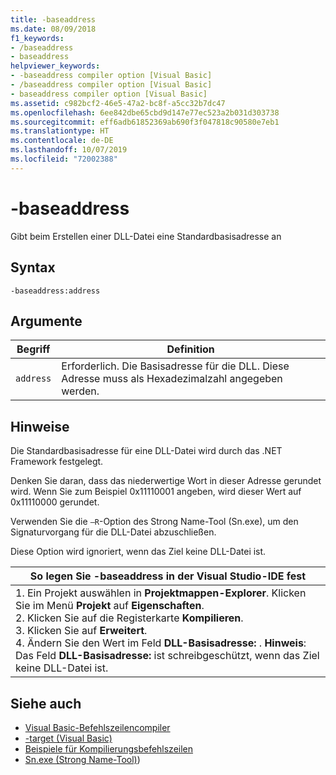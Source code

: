 ```yaml
---
title: -baseaddress
ms.date: 08/09/2018
f1_keywords:
- /baseaddress
- baseaddress
helpviewer_keywords:
- -baseaddress compiler option [Visual Basic]
- /baseaddress compiler option [Visual Basic]
- baseaddress compiler option [Visual Basic]
ms.assetid: c982bcf2-46e5-47a2-bc8f-a5cc32b7dc47
ms.openlocfilehash: 6ee842dbe65cbd9d147e77ec523a2b031d303738
ms.sourcegitcommit: eff6adb61852369ab690f3f047818c90580e7eb1
ms.translationtype: HT
ms.contentlocale: de-DE
ms.lasthandoff: 10/07/2019
ms.locfileid: "72002388"
---
```

# <a name="-baseaddress"></a>-baseaddress
Gibt beim Erstellen einer DLL-Datei eine Standardbasisadresse an  
  
## <a name="syntax"></a>Syntax  
  
```console  
-baseaddress:address  
```  
  
## <a name="arguments"></a>Argumente  
  
|Begriff|Definition|  
|---|---|  
|`address`|Erforderlich. Die Basisadresse für die DLL. Diese Adresse muss als Hexadezimalzahl angegeben werden.|  
  
## <a name="remarks"></a>Hinweise  
 Die Standardbasisadresse für eine DLL-Datei wird durch das .NET Framework festgelegt.  
  
 Denken Sie daran, dass das niederwertige Wort in dieser Adresse gerundet wird. Wenn Sie zum Beispiel 0x11110001 angeben, wird dieser Wert auf 0x11110000 gerundet.  
  
 Verwenden Sie die `–R`-Option des Strong Name-Tool (Sn.exe), um den Signaturvorgang für die DLL-Datei abzuschließen.  
  
 Diese Option wird ignoriert, wenn das Ziel keine DLL-Datei ist.  
  
|So legen Sie -baseaddress in der Visual Studio-IDE fest|  
|---|  
|1.  Ein Projekt auswählen in **Projektmappen-Explorer**. Klicken Sie im Menü **Projekt** auf **Eigenschaften**. <br />2.  Klicken Sie auf die Registerkarte **Kompilieren**.<br />3.  Klicken Sie auf **Erweitert**.<br />4.  Ändern Sie den Wert im Feld **DLL-Basisadresse:** . **Hinweis**:      Das Feld **DLL-Basisadresse:** ist schreibgeschützt, wenn das Ziel keine DLL-Datei ist.|  
  
## <a name="see-also"></a>Siehe auch

- [Visual Basic-Befehlszeilencompiler](../../../visual-basic/reference/command-line-compiler/index.md)
- [-target (Visual Basic)](../../../visual-basic/reference/command-line-compiler/target.md)
- [Beispiele für Kompilierungsbefehlszeilen](../../../visual-basic/reference/command-line-compiler/sample-compilation-command-lines.md)
- [Sn.exe (Strong Name-Tool)](../../../framework/tools/sn-exe-strong-name-tool.md))
